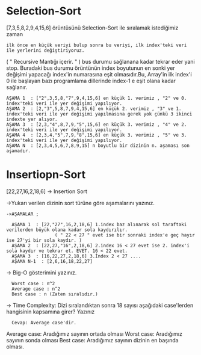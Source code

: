 # Selection-Sort

[7,3,5,8,2,9,4,15,6] örüntüsünü Selection-Sort ile sıralamak istediğimiz zaman 

    ilk önce en küçük veriyi bulup sonra bu veriyi, ilk index'teki veri ile yerlerini değiştiriyoruz.

( " Recursive Mantığı içerir. " ) bus durumu sağlanana kadar tekrar eder yani stop. Buradaki bus durumu örüntünün index boyutunun en sonki yer değişimi yapacağı index'in numarasına eşit olmasıdır.Bu, Array'in ilk index'i 0 ile başlayan bazı programlama dillerinde index-1 e eşit olana kadar sağlanır.

    AŞAMA 1  : ["2",3,5,8,"7",9,4,15,6] en küçük 1. verimiz , "2" ve 0. index'teki veri ile yer değişimi yapılıyor.
    AŞAMA 2  : [2,"3",5,8,7,9,4,15,6] en küçük 2. verimiz , "3" ve 1. index'teki veri ile yer değişimi yapılmasına gerek yok çünkü 3 ikinci indexte yer alıyor.
    AŞAMA 3  : [2,3,"4",8,7,9,"5",15,6] en küçük 3. verimiz , "4" ve 2. index'teki veri ile yer değişimi yapılıyor.
    AŞAMA 4  : [2,3,4,"5",7,9,"8",15,6] en küçük 3. verimiz , "5" ve 3. index'teki veri ile yer değişimi yapılıyor.
    AŞAMA N  : [2,3,4,5,6,7,8,9,15] n boyutlu bir dizinin n. aşaması son aşamadır.

# Insertiopn-Sort

[22,27,16,2,18,6] -> Insertion Sort

->Yukarı verilen dizinin sort türüne göre aşamalarını yazınız.

    ->AŞAMALAR ;

      AŞAMA 1  : [22,"27",16,2,18,6] 1.index baz alınarak sol taraftaki verilerden büyük olana kadar sola kaydırılır.  
                      ( " 22 < 27 " evet ise bir sonraki index'e geç hayır ise 27'yi bir sola kaydır. )
      AŞAMA 2  : [22,27,"16",2,18,6] 2.index 16 < 27 evet ise 2. index'i sola kaydır ve tekrar et. EVET. 16 < 22 evet. 
      AŞAMA 3  : [16,22,27,2,18,6] 3.İndex 2 < 27 .... 
      AŞAMA N-1  : [2,6,16,18,22,27]

-> Big-O gösterimini yazınız.

      Worst case : n^2
      Average case : n^2
      Best case : n (Zaten sıralıdır.)

-> Time Complexity: Dizi sıralandıktan sonra 18 sayısı aşağıdaki case'lerden hangisinin kapsamına girer? Yazınız
  
      Cevap: Average case'dir.

Average case: Aradığımız sayının ortada olması
Worst case: Aradığımız sayının sonda olması
Best case: Aradığımız sayının dizinin en başında olması.
